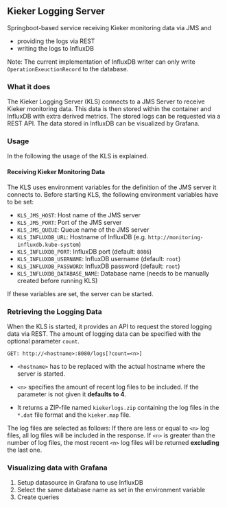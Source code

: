 ## Kieker Logging Server
Springboot-based service receiving Kieker monitoring data via JMS and 
* providing the logs via REST
* writing the logs to InfluxDB

Note: The current implementation of InfluxDB writer can only write `OperationExeuctionRecord` to the database.

### What it does

The Kieker Logging Server (KLS) connects to a JMS Server to receive Kieker monitoring data.
This data is then stored within the container and InfluxDB with extra derived metrics.
The stored logs can be requested via a REST API.
The data stored in InfluxDB can be visualized by Grafana.

### Usage

In the following the usage of the KLS is explained.

#### Receiving Kieker Monitoring Data
The KLS uses environment variables for the definition of the JMS server it connects to.
Before starting KLS, the following environment variables have to be set:
* `KLS_JMS_HOST`: Host name of the JMS server
* `KLS_JMS_PORT`: Port of the JMS server
* `KLS_JMS_QUEUE`: Queue name of the JMS server
* `KLS_INFLUXDB_URL`: Hostname of InfluxDB (e.g. `http://monitoring-influxdb.kube-system`)
* `KLS_INFLUXDB_PORT`: InfluxDB port (default: `8086`)
* `KLS_INFLUXDB_USERNAME`: InfluxDB username (default: `root`)
* `KLS_INFLUXDB_PASSWORD`: InfluxDB password (default: `root`)
* `KLS_INFLUXDB_DATABASE_NAME`: Database name (needs to be manually created before running KLS)


If these variables are set, the server can be started.

### Retrieving the Logging Data
When the KLS is started, it provides an API to request the stored logging data via REST.
The amount of logging data can be specified with the optional parameter `count`.

`GET: http://<hostname>:8080/logs[?count=<n>]`
* `<hostname>` has to be replaced with the actual hostname where the server is started.
* `<n>` specifies the amount of recent log files to be included. If the parameter is not given it **defaults to 4**.

* It returns a ZIP-file named `kiekerlogs.zip` containing the log files in the `*.dat` file format and the `kieker.map` file.

The log files are selected as follows:
If there are less or equal to `<n>` log files, all log files will be included in the response. If `<n>` is greater than the number of log files, the most recent `<n>` log files will be returned **excluding** the last one.

### Visualizing data with Grafana
1. Setup datasource in Grafana to use InfluxDB
1. Select the same database name as set in the environment variable
1. Create queries
